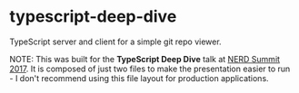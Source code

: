 # typescript-deep-dive
TypeScript server and client for a simple git repo viewer.

NOTE: This was built for the __TypeScript Deep Dive__ talk at [NERD Summit 2017](https://nerdsummit.org/).  It is composed of just two files 
to make the presentation easier to run - I don't recommend using this file layout for production applications.
